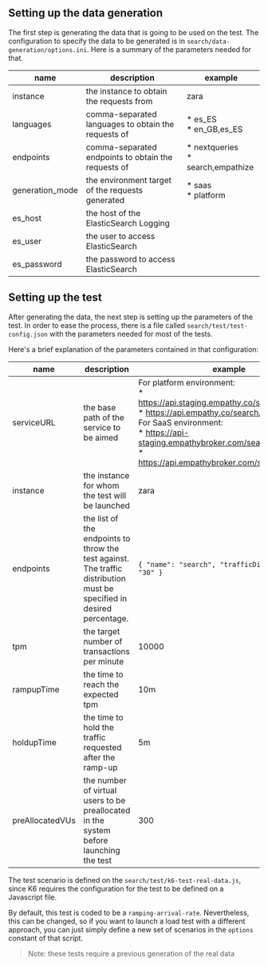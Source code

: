 ## Setting up the data generation

The first step is generating the data that is going to be used on the test. The configuration to specify the data to be
generated is in `search/data-generation/options.ini`. Here is a summary of the parameters needed for that.

| name            | description                                         | example                               |
|-----------------|-----------------------------------------------------|---------------------------------------|
| instance        | the instance to obtain the requests from            | zara                                  |
| languages       | comma-separated languages to obtain the requests of | * es_ES <br> * en_GB,es_ES            |
| endpoints       | comma-separated endpoints to obtain the requests of | * nextqueries <br> * search,empathize |
| generation_mode | the environment target of the requests generated    | * saas <br> * platform                |
| es_host         | the host of the ElasticSearch Logging               |                                       |
| es_user         | the user to access ElasticSearch                    |                                       |
| es_password     | the password to access ElasticSearch                |                                       |


## Setting up the test

After generating the data, the next step is setting up the parameters of the test. In order to ease the process, there
is a file called `search/test/test-config.json` with the parameters needed for most of the tests.

Here's a brief explanation of the parameters contained in that configuration:

| name            | description                                                                                                                  | example                                                                                                                                                                                                                                                                    |
|-----------------|------------------------------------------------------------------------------------------------------------------------------|----------------------------------------------------------------------------------------------------------------------------------------------------------------------------------------------------------------------------------------------------------------------------|
| serviceURL      | the base path of the service to be aimed                                                                                     | For platform environment: <br> * https://api.staging.empathy.co/search/v1/query <br> * https://api.empathy.co/search/v1/query <br> For SaaS environment: <br> * https://api-staging.empathybroker.com/search/v1/query <br> * https://api.empathybroker.com/search/v1/query |
| instance        | the instance for whom the test will be launched                                                                              | zara                                                                                                                                                                                                                                                                       |
| endpoints       | the list of the endpoints to throw the test against. <br>  The traffic distribution must be specified in desired percentage. | `{ "name": "search", "trafficDistribution": "30" }`                                                                                                                                                                                                                        |
| tpm             | the target number of transactions per minute                                                                                 | 10000                                                                                                                                                                                                                                                                      |
| rampupTime      | the time to reach the expected tpm                                                                                           | 10m                                                                                                                                                                                                                                                                        |
| holdupTime      | the time to hold the traffic requested after the ramp-up                                                                     | 5m                                                                                                                                                                                                                                                                         |
| preAllocatedVUs | the number of virtual users to be preallocated in the system before launching the test                                       | 300                                                                                                                                                                                                                                                                        |


The test scenario is defined on the `search/test/k6-test-real-data.js`, since K6 requires the configuration for the test to be
defined on a Javascript file.

By default, this test is coded to be a `ramping-arrival-rate`. Nevertheless, this can be changed, so if you want to launch
a load test with a different approach, you can just simply define a new set of scenarios in the `options` constant of
that script.

> Note: these tests require a previous generation of the real data